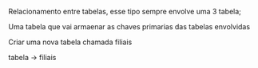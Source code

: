 Relacionamento entre tabelas, esse tipo sempre envolve uma 3 tabela;

Uma tabela que vai armaenar as chaves primarias das tabelas envolvidas


Criar uma nova tabela chamada filiais

tabela -> filiais